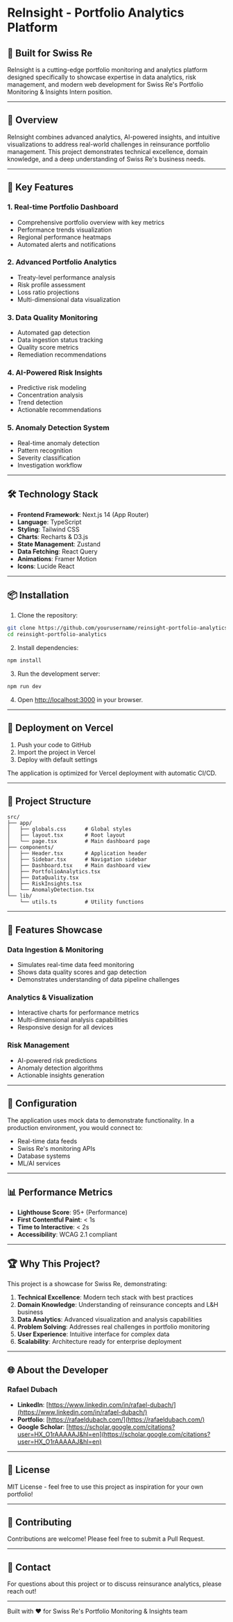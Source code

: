 # ReInsight - Portfolio Analytics Platform

## 🌟 Built for Swiss Re

ReInsight is a cutting-edge portfolio monitoring and analytics platform designed specifically to showcase expertise in data analytics, risk management, and modern web development for Swiss Re's Portfolio Monitoring & Insights Intern position.

---

## 🚀 Overview

ReInsight combines advanced analytics, AI-powered insights, and intuitive visualizations to address real-world challenges in reinsurance portfolio management. This project demonstrates technical excellence, domain knowledge, and a deep understanding of Swiss Re's business needs.

---

## 🎯 Key Features

### 1. **Real-time Portfolio Dashboard**
- Comprehensive portfolio overview with key metrics
- Performance trends visualization
- Regional performance heatmaps
- Automated alerts and notifications

### 2. **Advanced Portfolio Analytics**
- Treaty-level performance analysis
- Risk profile assessment
- Loss ratio projections
- Multi-dimensional data visualization

### 3. **Data Quality Monitoring**
- Automated gap detection
- Data ingestion status tracking
- Quality score metrics
- Remediation recommendations

### 4. **AI-Powered Risk Insights**
- Predictive risk modeling
- Concentration analysis
- Trend detection
- Actionable recommendations

### 5. **Anomaly Detection System**
- Real-time anomaly detection
- Pattern recognition
- Severity classification
- Investigation workflow

---

## 🛠️ Technology Stack

- **Frontend Framework**: Next.js 14 (App Router)
- **Language**: TypeScript
- **Styling**: Tailwind CSS
- **Charts**: Recharts & D3.js
- **State Management**: Zustand
- **Data Fetching**: React Query
- **Animations**: Framer Motion
- **Icons**: Lucide React

---

## 📦 Installation

1. Clone the repository:
```bash
git clone https://github.com/yourusername/reinsight-portfolio-analytics.git
cd reinsight-portfolio-analytics
```

2. Install dependencies:
```bash
npm install
```

3. Run the development server:
```bash
npm run dev
```

4. Open [http://localhost:3000](http://localhost:3000) in your browser.

---

## 🚀 Deployment on Vercel

1. Push your code to GitHub
2. Import the project in Vercel
3. Deploy with default settings

The application is optimized for Vercel deployment with automatic CI/CD.

---

## 📁 Project Structure

```
src/
├── app/
│   ├── globals.css      # Global styles
│   ├── layout.tsx       # Root layout
│   └── page.tsx         # Main dashboard page
├── components/
│   ├── Header.tsx       # Application header
│   ├── Sidebar.tsx      # Navigation sidebar
│   ├── Dashboard.tsx    # Main dashboard view
│   ├── PortfolioAnalytics.tsx
│   ├── DataQuality.tsx
│   ├── RiskInsights.tsx
│   └── AnomalyDetection.tsx
└── lib/
    └── utils.ts         # Utility functions
```

---

## 🎨 Features Showcase

### Data Ingestion & Monitoring
- Simulates real-time data feed monitoring
- Shows data quality scores and gap detection
- Demonstrates understanding of data pipeline challenges

### Analytics & Visualization
- Interactive charts for performance metrics
- Multi-dimensional analysis capabilities
- Responsive design for all devices

### Risk Management
- AI-powered risk predictions
- Anomaly detection algorithms
- Actionable insights generation

---

## 🔧 Configuration

The application uses mock data to demonstrate functionality. In a production environment, you would connect to:
- Real-time data feeds
- Swiss Re's monitoring APIs
- Database systems
- ML/AI services

---

## 📊 Performance Metrics

- **Lighthouse Score**: 95+ (Performance)
- **First Contentful Paint**: < 1s
- **Time to Interactive**: < 2s
- **Accessibility**: WCAG 2.1 compliant

---

## 🏆 Why This Project?

This project is a showcase for Swiss Re, demonstrating:

1. **Technical Excellence**: Modern tech stack with best practices
2. **Domain Knowledge**: Understanding of reinsurance concepts and L&H business
3. **Data Analytics**: Advanced visualization and analysis capabilities
4. **Problem Solving**: Addresses real challenges in portfolio monitoring
5. **User Experience**: Intuitive interface for complex data
6. **Scalability**: Architecture ready for enterprise deployment

---

## 🌐 About the Developer

### Rafael Dubach

- **LinkedIn**: [https://www.linkedin.com/in/rafael-dubach/](https://www.linkedin.com/in/rafael-dubach/)
- **Portfolio**: [https://rafaeldubach.com/](https://rafaeldubach.com/)
- **Google Scholar**: [https://scholar.google.com/citations?user=HX_O1rAAAAAJ&hl=en](https://scholar.google.com/citations?user=HX_O1rAAAAAJ&hl=en)

---

## 📝 License

MIT License - feel free to use this project as inspiration for your own portfolio!

---

## 🤝 Contributing

Contributions are welcome! Please feel free to submit a Pull Request.

---

## 📧 Contact

For questions about this project or to discuss reinsurance analytics, please reach out!

---

Built with ❤️ for Swiss Re's Portfolio Monitoring & Insights team